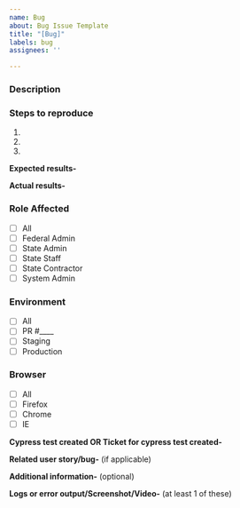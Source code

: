 ```yaml
---
name: Bug
about: Bug Issue Template
title: "[Bug]"
labels: bug
assignees: ''

---
```


### Description

### Steps to reproduce

1.
2.
3.

**Expected results-**

**Actual results-**

### Role Affected

- [ ] All
- [ ] Federal Admin
- [ ] State Admin
- [ ] State Staff
- [ ] State Contractor
- [ ] System Admin

### Environment

- [ ] All
- [ ] PR #\_\_\_\_
- [ ] Staging
- [ ] Production

### Browser

- [ ] All
- [ ] Firefox
- [ ] Chrome
- [ ] IE

**Cypress test created OR Ticket for cypress test created-**

**Related user story/bug-** (if applicable)

**Additional information-** (optional)

**Logs or error output/Screenshot/Video-** (at least 1 of these)
